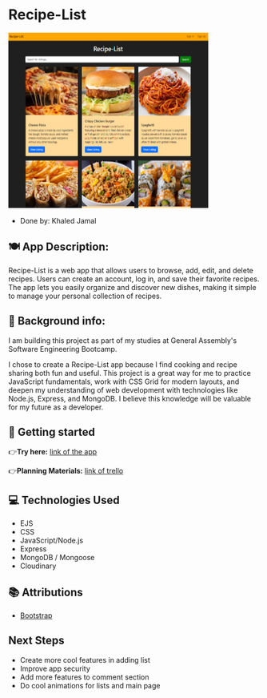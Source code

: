 #  Recipe-List

<img src="./public/pictures/Screenshot 2025-07-23 220603.png" width="400" height="350" alt="picture of app">

- Done by: Khaled Jamal

## 🍽️ App Description:

Recipe-List is a web app that allows users to browse, add, edit, and delete recipes. Users can create an account, log in, and save their favorite recipes. The app lets you easily organize and discover new dishes, making it simple to manage your personal collection of recipes.

## 🔎 Background info:
I am building this project as part of my studies at General Assembly's Software Engineering Bootcamp.

I chose to create a Recipe-List app because I find cooking and recipe sharing both fun and useful. This project is a great way for me to practice JavaScript fundamentals, work with CSS Grid for modern layouts, and deepen my understanding of web development with technologies like Node.js, Express, and MongoDB. I believe this knowledge will be valuable for my future as a developer.

## 🧮 Getting started

👉**Try here:**  [link of the app](https://recipe-list-app-e437628369ec.herokuapp.com/)

👉**Planning Materials:** [link of trello](https://trello.com/b/XpBGfyPX/recipe-list) 

## 💻 Technologies Used

- EJS
- CSS
- JavaScript/Node.js
- Express
- MongoDB / Mongoose
- Cloudinary

## 📚 Attributions

- [Bootstrap](https://getbootstrap.com/)

## Next Steps

- Create more cool features in adding list
- Improve app security
- Add more features to comment section 
- Do cool animations for lists and main page